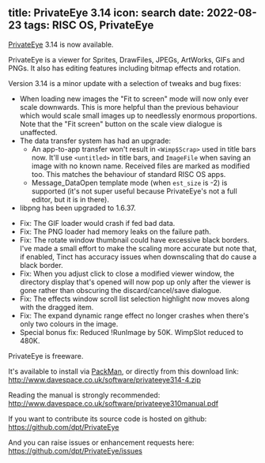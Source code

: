 title: PrivateEye 3.14
icon: search
date: 2022-08-23
tags: RISC OS, PrivateEye
----

<!-- begin summary -->

[PrivateEye](/risc.os/privateeye.html) 3.14 is now available.

PrivateEye is a viewer for Sprites, DrawFiles, JPEGs, ArtWorks, GIFs and PNGs. It also has editing features including bitmap effects and rotation.

Version 3.14 is a minor update with a selection of tweaks and bug fixes:

* When loading new images the "Fit to screen" mode will now only ever scale downwards. This is more helpful than the previous behaviour which would scale small images up to needlessly enormous proportions. Note that the "Fit screen" button on the scale view dialogue is unaffected.
* The data transfer system has had an upgrade:
  * An app-to-app transfer won't result in `<Wimp$Scrap>` used in title bars now. It'll use `<untitled>` in title bars, and `ImageFile` when saving an image with no known name. Received files are marked as modified too. This matches the behaviour of standard RISC OS apps.
  * Message_DataOpen template mode (when `est_size` is -2) is supported (it's not super useful because PrivateEye's not a full editor, but it is in there).
* libpng has been upgraded to 1.6.37.

<!-- end summary -->

* Fix: The GIF loader would crash if fed bad data.
* Fix: The PNG loader had memory leaks on the failure path.
* Fix: The rotate window thumbnail could have excessive black borders. I've made a small effort to make the scaling more accurate but note that, if enabled, Tinct has accuracy issues when downscaling that do cause a black border.
* Fix: When you adjust click to close a modified viewer window, the directory display that's opened will now pop up only after the viewer is gone rather than obscuring the discard/cancel/save dialogue.
* Fix: The effects window scroll list selection highlight now moves along with the dragged item.
* Fix: The expand dynamic range effect no longer crashes when there's only two colours in the image.
* Special bonus fix: Reduced !RunImage by 50K. WimpSlot reduced to 480K.

PrivateEye is freeware.

It's available to install via [PackMan](https://sites.google.com/site/alansriscosstuff/packman), or directly from this download link:  
http://www.davespace.co.uk/software/privateeye314-4.zip

Reading the manual is strongly recommended:  
http://www.davespace.co.uk/software/privateeye310manual.pdf

If you want to contribute its source code is hosted on github:  
https://github.com/dpt/PrivateEye

And you can raise issues or enhancement requests here:  
https://github.com/dpt/PrivateEye/issues
